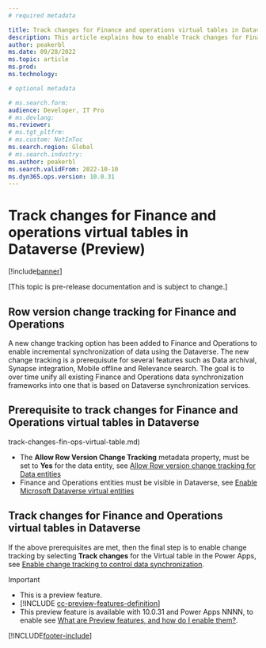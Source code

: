 ```yaml
---
# required metadata

title: Track changes for Finance and operations virtual tables in Dataverse (Preview)
description: This article explains how to enable Track changes for Finance and Operations virtual tables in Microsoft Dataverse.
author: peakerbl
ms.date: 09/28/2022
ms.topic: article
ms.prod:
ms.technology: 

# optional metadata

# ms.search.form:
audience: Developer, IT Pro
# ms.devlang: 
ms.reviewer: 
# ms.tgt_pltfrm: 
# ms.custom: NotInToc
ms.search.region: Global
# ms.search.industry:
ms.author: peakerbl
ms.search.validFrom: 2022-10-10
ms.dyn365.ops.version: 10.0.31
---
```


# Track changes for Finance and operations virtual tables in Dataverse (Preview) 

[!include[banner](../includes/banner.md)]

[This topic is pre-release documentation and is subject to change.]

## Row version change tracking for Finance and Operations

A new change tracking option has been added to Finance and Operations to enable incremental synchronization of data using the Dataverse. The new change tracking is a prerequisute for several features such as Data archival, Synapse integration, Mobile offline and Relevance search. The goal is to over time unify all existing Finance and Operations data synchronization frameworks into one that is based on Dataverse synchronization services.

## Prerequisite to track changes for Finance and Operations virtual tables in Dataverse 

track-changes-fin-ops-virtual-table.md)
- The **Allow Row Version Change Tracking** metadata property, must be set to **Yes** for the data entity, see [Allow Row version change tracking for Data entities](../track-changes-fin-ops-virtual-table.md)
- Finance and Operations entities must be visible in Dataverse, see [Enable Microsoft Dataverse virtual entities](/enable-virtual-entities.md)
 
 ## Track changes for Finance and Operations virtual tables in Dataverse 

If the above prerequisites are met, then the final step is to enable change tracking by selecting **Track changes** for the Virtual table in the Power Apps, see [Enable change tracking to control data synchronization](/power-platform/admin/enable-change-tracking-control-data-synchronization.md).

> [!IMPORTANT]
> - This is a preview feature.
> - [!INCLUDE [cc-preview-features-definition](../../../includes/cc-preview-features-definition.md)]
> - This preview feature is available with 10.0.31 and Power Apps NNNN, to enable see [What are Preview features, and how do I enable them?](/power-platform/edit/main/power-platform/admin/what-are-preview-features-how-do-i-enable-them.md).

[!INCLUDE[footer-include](../../../includes/footer-banner.md)]
